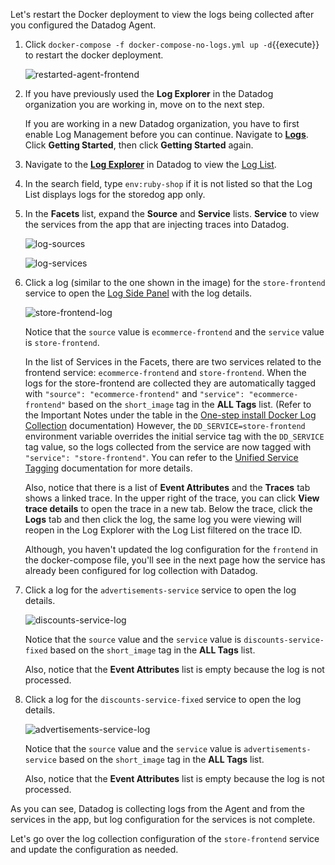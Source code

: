 Let's restart the Docker deployment to view the logs being collected after you configured the Datadog Agent. 

1. Click `docker-compose -f docker-compose-no-logs.yml up -d`{{execute}} to restart the docker deployment. <p> ![restarted-agent-frontend](collectlogsapp/assets/restarted-agent-frontend.png)

2. If you have previously used the **Log Explorer** in the Datadog organization you are working in, move on to the next step. 

    If you are working in a new Datadog organization, you have to first enable Log Management before you can continue. Navigate to <a href="https://app.datadoghq.com/logs" target="_datadog">**Logs**</a>. Click **Getting Started**, then click **Getting Started** again.

3. Navigate to the <a href="https://app.datadoghq.com/logs" target="_datadog">**Log Explorer**</a> in Datadog to view the <a href="https://docs.datadoghq.com/logs/explorer/list/" target="_blank">Log List</a>. 

4. In the search field, type `env:ruby-shop` if it is not listed so that the Log List displays logs for the storedog app only.

5. In the **Facets** list, expand the **Source** and **Service** lists. **Service** to view the services from the app that are injecting traces into Datadog. 

    ![log-sources](collectlogsapp/assets/log-sources.png)

    ![log-services](collectlogsapp/assets/log-services.png)

6. Click a log (similar to the one shown in the image) for the `store-frontend` service to open the <a href="https://docs.datadoghq.com/logs/explorer/#the-log-side-panel" target="_blank">Log Side Panel</a> with the log details. 

    ![store-frontend-log](collectlogsapp/assets/store-frontend-log.png)
    
    Notice that the `source` value is `ecommerce-frontend` and the `service` value is `store-frontend`. 
    
    In the list of Services in the Facets, there are two services related to the frontend service: `ecommerce-frontend` and `store-frontend`. When the logs for the store-frontend are collected they are automatically tagged with `"source": "ecommerce-frontend"` and `"service": "ecommerce-frontend"` based on the `short_image` tag in the **ALL Tags** list. (Refer to the Important Notes under the table in the <a href="https://docs.datadoghq.com/agent/docker/log/?tab=containerinstallation#one-step-install" target="_blank">One-step install Docker Log Collection</a> documentation) However, the `DD_SERVICE=store-frontend` environment variable overrides the initial service tag with the `DD_SERVICE` tag value, so the logs collected from the service are now tagged with `"service": "store-frontend"`. You can refer to the <a href="https://docs.datadoghq.com/getting_started/tagging/unified_service_tagging/?tab=docker#containerized-environment" target="_blank">Unified Service Tagging</a> documentation for more details.

    Also, notice that there is a list of **Event Attributes** and the **Traces** tab shows a linked trace. In the upper right of the trace, you can click **View trace details** to open the trace in a new tab. Below the trace, click the **Logs** tab and then click the log, the same log you were viewing will reopen in the Log Explorer with the Log List filtered on the trace ID. 

    Although, you haven't updated the log configuration for the `frontend` in the docker-compose file, you'll see in the next page how the service has already been configured for log collection with Datadog. 

7.  Click a log for the `advertisements-service` service to open the log details. 

    ![discounts-service-log](collectlogsapp/assets/discounts-service-log.png)
    
    Notice that the `source` value and the `service` value is `discounts-service-fixed` based on the `short_image` tag in the **ALL Tags** list.

    Also, notice that the **Event Attributes** list is empty because the log is not processed. 

8. Click a log for the `discounts-service-fixed` service to open the log details. 

    ![advertisements-service-log](collectlogsapp/assets/advertisements-service-log.png)
    
    Notice that the `source` value and the `service` value is `advertisements-service` based on the `short_image` tag in the **ALL Tags** list.

    Also, notice that the **Event Attributes** list is empty because the log is not processed.
 
As you can see, Datadog is collecting logs from the Agent and from the services in the app, but log configuration for the services is not complete.

Let's go over the log collection configuration of the `store-frontend` service and update the configuration as needed.

